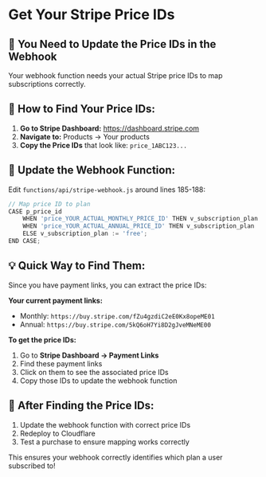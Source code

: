 # Get Your Stripe Price IDs

## 🎯 **You Need to Update the Price IDs in the Webhook**

Your webhook function needs your actual Stripe price IDs to map subscriptions correctly.

## 📝 **How to Find Your Price IDs:**

1. **Go to Stripe Dashboard:** https://dashboard.stripe.com
2. **Navigate to:** Products → Your products
3. **Copy the Price IDs** that look like: `price_1ABC123...`

## 🔧 **Update the Webhook Function:**

Edit `functions/api/stripe-webhook.js` around lines 185-188:

```javascript
// Map price ID to plan
CASE p_price_id
    WHEN 'price_YOUR_ACTUAL_MONTHLY_PRICE_ID' THEN v_subscription_plan := 'premium_monthly'; -- £6.99
    WHEN 'price_YOUR_ACTUAL_ANNUAL_PRICE_ID' THEN v_subscription_plan := 'premium_annual';  -- £69.99
    ELSE v_subscription_plan := 'free';
END CASE;
```

## 💡 **Quick Way to Find Them:**

Since you have payment links, you can extract the price IDs:

**Your current payment links:**
- Monthly: `https://buy.stripe.com/fZu4gzdiC2eE0Kx8opeME01`
- Annual: `https://buy.stripe.com/5kQ6oH7Yi8D2gJveMNeME00`

**To get the price IDs:**
1. Go to **Stripe Dashboard → Payment Links**
2. Find these payment links
3. Click on them to see the associated price IDs
4. Copy those IDs to update the webhook function

## 🚀 **After Finding the Price IDs:**

1. Update the webhook function with correct price IDs
2. Redeploy to Cloudflare
3. Test a purchase to ensure mapping works correctly

This ensures your webhook correctly identifies which plan a user subscribed to!
